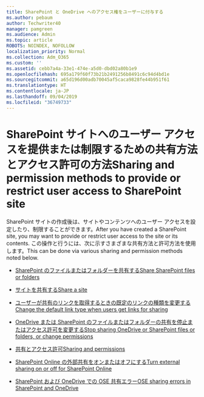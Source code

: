 ```yaml
---
title: SharePoint と OneDrive へのアクセス権をユーザーに付与する
ms.author: pebaum
author: Techwriter40
manager: pamgreen
ms.audience: Admin
ms.topic: article
ROBOTS: NOINDEX, NOFOLLOW
localization_priority: Normal
ms.collection: Adm_O365
ms.custom: ''
ms.assetid: cebb7a4a-33e1-474e-a5d0-dbd02a80b1e9
ms.openlocfilehash: 695a179f60f73b21b2491256b8491c6c94d4bd1e
ms.sourcegitcommit: a65d196d00adb70045af5caca9828fe44b951f61
ms.translationtype: HT
ms.contentlocale: ja-JP
ms.lasthandoff: 09/04/2019
ms.locfileid: "36749733"
---
```

# <a name="sharing-and-permission-methods-to-provide-or-restrict-user-access-to-sharepoint-site"></a><span data-ttu-id="a6cae-102">SharePoint サイトへのユーザー アクセスを提供または制限するための共有方法とアクセス許可の方法</span><span class="sxs-lookup"><span data-stu-id="a6cae-102">Sharing and permission methods to provide or restrict user access to SharePoint site</span></span>

<span data-ttu-id="a6cae-103">SharePoint サイトの作成後は、サイトやコンテンツへのユーザー アクセスを設定したり、制限することができます。</span><span class="sxs-lookup"><span data-stu-id="a6cae-103">After you have created a SharePoint site, you may want to provide or restrict user access to the site or its contents.</span></span> <span data-ttu-id="a6cae-104">この操作と行うには、次に示すさまざまな共有方法と許可方法を使用します。</span><span class="sxs-lookup"><span data-stu-id="a6cae-104">This can be done via various sharing and permission methods noted below.</span></span>

- [<span data-ttu-id="a6cae-105">SharePoint のファイルまたはフォルダーを共有する</span><span class="sxs-lookup"><span data-stu-id="a6cae-105">Share SharePoint files or folders</span></span>](https://support.office.com/article/share-sharepoint-files-or-folders-1fe37332-0f9a-4719-970e-d2578da4941c)

- [<span data-ttu-id="a6cae-106">サイトを共有する</span><span class="sxs-lookup"><span data-stu-id="a6cae-106">Share a site</span></span>](https://support.office.com/article/share-a-site-958771a8-d041-4eb8-b51c-afea2eae3658)

- [<span data-ttu-id="a6cae-107">ユーザーが共有のリンクを取得するときの既定のリンクの種類を変更する</span><span class="sxs-lookup"><span data-stu-id="a6cae-107">Change the default link type when users get links for sharing</span></span>](https://docs.microsoft.com/sharepoint/change-default-sharing-link)

- [<span data-ttu-id="a6cae-108">OneDrive または SharePoint のファイルまたはフォルダーの共有を停止またはアクセス許可を変更する</span><span class="sxs-lookup"><span data-stu-id="a6cae-108">Stop sharing OneDrive or SharePoint files or folders, or change permissions</span></span>](https://support.office.com/article/stop-sharing-onedrive-or-sharepoint-files-or-folders-or-change-permissions-0a36470f-d7fe-40a0-bd74-0ac6c1e13323)

- [<span data-ttu-id="a6cae-109">共有とアクセス許可</span><span class="sxs-lookup"><span data-stu-id="a6cae-109">Sharing and permissions</span></span>](https://support.office.com/article/Sharing-and-permissions-ac85fbf1-2431-49bf-8690-f1a2b98af65f#ID0EAABAAA=Manage_permissions)

- [<span data-ttu-id="a6cae-110">SharePoint Online の外部共有をオンまたはオフにする</span><span class="sxs-lookup"><span data-stu-id="a6cae-110">Turn external sharing on or off for SharePoint Online</span></span>](https://docs.microsoft.com/sharepoint/turn-external-sharing-on-or-off)

- [<span data-ttu-id="a6cae-111">SharePoint および OneDrive での OSE 共有エラー</span><span class="sxs-lookup"><span data-stu-id="a6cae-111">OSE sharing errors in SharePoint and OneDrive</span></span>](https://docs.microsoft.com/sharepoint/sharepoint-onedrive-error-message)





